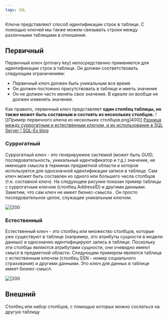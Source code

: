 ```yaml
---
tags: SQL
--- 
```

Ключи представляют способ идентификации строк в таблице. С помощью ключей мы также можем связывать строки между различными таблицами в отношения.

## Первичный
Первичный ключ (primary key) непосредственно применяется для идентификации строк в таблице. Он должен соответствовать следующим ограничениям:
- Первичный ключ должен быть уникальным все время
- Он должен постоянно присутствовать в таблице и иметь значение
- Он не должен часто менять свое значение. В идеале он вообще не должен изменять значение.

Как правило, первичный ключ представляет **один столбец таблицы, но также может быть составным и состоять из нескольких столбцов.**
![[Пример первичного ключа из нескольких столбцов.png|400]]
[Разница между суррогатным и естественным ключом, и их использование в SQL Server | SQL-Ex blog](https://sql-ex.ru/blogs/?/Raznica_meZhdu_surrogatnym_i_estestvennym_kljuchom,_i_ih_ispolzovanie_v_SQL_Server.html)
### Суррогатный
Суррогатный ключ - это генерируемое системой (может быть GUID, последовательность, уникальный идентификатор и т.д.) значение, не имеющее смысла в терминах предметной области и которое используется для однозначной идентификации записи в таблице. Сам ключ может быть составлен из одного или большего числа столбцов (т.е. составной ключ). На следующем рисунке показан пример таблицы с суррогатным ключом (столбец AddressID) и другими данными. Заметим, что сам ключ не имеет бизнес-смысла . Он просто последовательное целое, служащее уникальным ключом.  
  
![|200](https://sql-ex.ru/blogs/wp-content/uploads/2022/07/surrogate_1.png)
### Естественный 
Естественный ключ - это столбец или множество столбцов, которые уже существуют в таблице (например, это атрибуты сущности в модели данных) и однозначно идентифицируют запись в таблице. Поскольку эти столбцы являются атрибутами сущности, они очевидно имеют смысл в предметной области. Следующим примером является таблица с естественным ключом (столбец SSN - номер социального страхования) и другими данными. Это ключ для данных в таблице имеет бизнес-смысл.  

![|200](https://sql-ex.ru/blogs/wp-content/uploads/2022/07/surrogate_2.png)
## Внешний 
Столбец или набор столбцов, с помощью которых можно сослаться на другую таблицу
